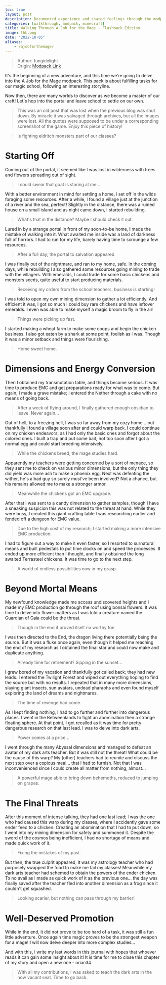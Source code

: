 ```yaml
---
toc: true
layout: post
description: Documented experience and shared feelings through the modpack.
categories: [walkthrough, modpack, minecraft]
title: Walking Through A Job for the Mage - Flashback Edition
image: thb.png
date: "2022-10-05"
aliases:
    - /ajobforthemage/
---
```

>Author: fungidelight  
Origin: [Modpack Link](https://www.curseforge.com/minecraft/modpacks/a-job-for-the-mage)

It's the beginning of a new adventure, and this time we're going to delve into the A Job for the Mage modpack. This pack is about fulfilling tasks for our magic school, following an interesting storyline.

Now then, there are many worlds to discover as we become a master of our craft! Let's hop into the portal and leave school to settle on our own.

>This was an old post that was lost when the previous blog was shut down. By miracle it was salvaged through archives, but all the images were lost. All the quotes were supposed to be under a corresponding screenshot of the game. Enjoy this piece of history!

>Is fighting eldritch monsters part of our classes?

# Starting Off

Coming out of the portal, it seemed like I was lost in wilderness with trees and flowers spreading out of sight.

>I could swear that goat is staring at me...

With a better environment in mind for settling a home, I set off in the wilds foraging some resources. After a while, I found a village just at the junction of a river and the sea, perfect! Slightly in the distance, there was a ruined house on a small island and as night came down, I started rebuilding.

>What's that in the distance? Maybe I should check it out.

Lured in by a strange portal in front of my soon-to-be home, I made the mistake of walking into it. What awaited me inside was a land of darkness full of horrors. I had to run for my life, barely having time to scrounge a few resources.

>After a full day, the portal to salvation appeared.

I was finally out of the nightmare, and ran to my home, safe. In the coming days, while rebuilding I also gathered some resources going mining to trade with the villagers. With emeralds, I could trade for some basic chickens and monsters seeds, quite useful to start producing materials.

>Receiving my orders from the school teachers, business is starting!

I was told to open my own mining dimension to gather a lot efficiently. And efficient it was, I got so much I could buy rare chickens and have leftover emeralds. I even was able to make myself a magic broom to fly in the air!

>Things were picking up fast.

I started making a wheat farm to make some coops and begin the chicken business. I also got eaten by a shark at some point, foolish as I was. Though it was a minor setback and things were flourishing.

>Home sweet home.

# Dimensions and Energy Conversion

Then I obtained my transmutation table, and things became serious. It was time to produce EMC and get preparations ready for what was to come. But again, I made a grave mistake; I entered the Nether through a cake with no means of going back.

>After a week of flying around, I finally gathered enough obsidian to leave. Never again...

Out of hell, to a freezing hell, I was so far away from my cozy home... but thankfully I found a village soon after and could warp back. I could continue on my chicken endeavors, as I had only the basic ones and forgot about the colored ones. I built a trap and put some bait, not too soon after I got a normal egg and could start breeding intensively.

>While the chickens breed, the mage studies hard.

Apparently my teachers were getting concerned by a sort of menace, so they sent me to check on various minor dimensions, but the only thing they did yield was more ash to make a phoenix egg. Next was defeating the wither, he's a bad guy so surely must've been involved? Not a chance, but his remains allowed me to make a stronger armor.

>Meanwhile the chickens got an EMC upgrade.

After that I was sent to a candy dimension to gather samples, though I have a sneaking suspicion this was not related to the threat at hand. While they were busy, I created this giant crafting table I was researching earlier and fended off a dungeon for EMC value.

>Due to the high cost of my research, I started making a more intensive EMC production.

I had to figure out a way to make it even faster, so I resorted to surnatural means and built pedestals to put time clocks on and speed the processes. It ended up more efficient than I thought, and finally obtained the long awaited Terrasteel chickens. It was time to go to the next step.

>A world of endless possibilities now in my grasp.

# Beyond Mortal Means

My newfound knowledge made me access undiscovered heights and I made my EMC production go through the roof using bonsai flowers. It was time to delve into flower matters as I was told a creature named the Guardian of Gaia could be the threat.

>Though in the end it proved itself no worthy foe.

I was then directed to the End, the dragon living there potentially being the source. But it was a fluke once again, even though it helped me reaching the end of my research as I obtained the final star and could now make and duplicate anything.

>Already time for retirement? Sipping in the sunset...

I grew bored of my vacation and thankfully got called back; they had new leads. I entered the Twilight Forest and wiped out everything hoping to find the source but with no results. I repeated that in many more dimensions, slaying giant insects, sun avatars, undead pharaohs and even found myself exploring the land of dreams and nightmares.

>The time of revenge had come.

As I kept finding nothing, I had to go further and further into dangerous places. I went in the Betweenlands to fight an abomination then a strange floating sphere. At that point, I got recalled as it was time for pretty dangerous research on that last lead. I was to delve into dark arts.

>Power comes at a price...

I went through the many Abyssal dimensions and managed to defeat an avatar of my dark arts teacher. But it was still not the threat! What could be the cause of this warp? My (other) teachers had to reunite and discuss the next step over a copious meal... that I had to furnish. Not that I was inconvenienced since I could create all matter from nothing, almost...

>A powerful mage able to bring down behemoths, reduced to jumping on grapes.

# The Final Threats

After this moment of intense talking, they had one last lead; I was the one who had caused this warp during my classes, where I accidently gave some ender feed to a chicken. Creating an abomination that I had to put down, so I went into my mining dimension for safety and summoned it. Despite the sword of the cosmos being inefficient, I had no shortage of means and made quick work of it.

>Fixing the mistakes of my past.

But then, the true culprit appeared; it was my astrology teacher who had purposely swapped the food to make me fail my classes! Meanwhile my dark arts teacher had schemed to obtain the powers of the ender chicken. To no avail as I made as quick work of it as the previous one... the day was finally saved after the teacher fled into another dimension as a frog since it couldn't get squashed.

>Looking scarier, but nothing can pass through my barrier!

# Well-Deserved Promotion

While in the end, it did not prove to be too hard of a task, it was still a fun little adventure. Once again time magic proves to be the strongest weapon for a mage! I will now delve deeper into more complex studies...

And with this, I write my last words in this journal with hopes that whoever reads it can gain some insight about it! It is time for me to close this chapter of my story and open a new one - orian34

>With all my contributions, I was asked to teach the dark arts in the now vacant seat. Time to go back.

<script src="https://utteranc.es/client.js"
        repo="orian34/travelogues"
        issue-term="title"
        label="Comment"
        theme="github-dark"
        crossorigin="anonymous"
        async>
</script>
